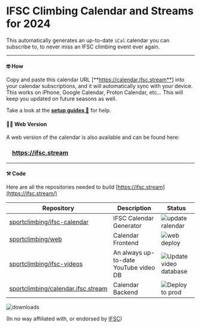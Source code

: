 # IFSC Climbing Calendar and Streams for 2024

This automatically generates an up-to-date `iCal` calendar you can subscribe to, to never miss an IFSC climbing event ever again.

<hr />

#### 🤓 How
Copy and paste this calendar URL [**https://calendar.ifsc.stream**] into your calendar subscriptions, and it will
automatically sync with your device. This works on iPhone, Google Calendar, Proton Calendar, etc... This will keep
you updated on future seasons as well.

Take a look at the **[setup guides 📖](https://github.com/sportclimbing/ifsc-calendar/wiki)** for help.

#### 👩‍💻 Web Version
A web version of the calendar is also available and can be found here:
### &nbsp; &nbsp; https://ifsc.stream

<hr />

#### ⚒️ Code
Here are all the repositories needed to build [https://ifsc.stream](https://ifsc.stream/)

| Repository                                                                                   | Description                                  | Status                                                                                                                    |
|----------------------------------------------------------------------------------------------|----------------------------------------------|---------------------------------------------------------------------------------------------------------------------------|
| [sportclimbing/ifsc-calendar](https://github.com/sportclimbing/ifsc-calendar)                | IFSC Calendar Generator                      | ![update ralendar](https://github.com/sportclimbing/ifsc-calendar/actions/workflows/update-calendar.yml/badge.svg)        |
| [sportclimbing/web](https://github.com/sportclimbing/web)                                    | Calendar Frontend                            | ![web deploy](https://github.com/sportclimbing/web/actions/workflows/static-deploy.yml/badge.svg)                         |
| [sportclimbing/ifsc-videos](https://github.com/sportclimbing/ifsc-videos)                    | An always up-to-date YouTube video DB        | ![Update video database](https://github.com/sportclimbing/ifsc-videos/actions/workflows/update-database.yml/badge.svg)    |
| [sportclimbing/calendar.ifsc.stream](https://github.com/sportclimbing/calendar.ifsc.stream)  | Calendar Backend                             | ![Deploy to prod](https://github.com/sportclimbing/calendar.ifsc.stream/actions/workflows/deploy-prod.yml/badge.svg)      |

![downloads](https://img.shields.io/github/downloads/sportclimbing/ifsc-calendar/total?color=green&label=Downloads)

(In no way affiliated with, or endorsed by [IFSC](https://www.ifsc-climbing.org/))
